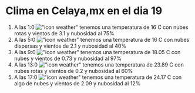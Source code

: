 # Clima en Celaya,mx en el dia 19

1. A las 1:0 !["icon weather"](http://openweathermap.org/img/w/04n.png) tenemos una temperatura de 16 C con nubes rotas y  vientos de 3.1 y nubosidad al 75%
1. A las 5:0 !["icon weather"](http://openweathermap.org/img/w/03n.png) tenemos una temperatura de 16 C con nubes dispersas y  vientos de 2.1 y nubosidad al 40%
1. A las 9:0 !["icon weather"](http://openweathermap.org/img/w/04d.png) tenemos una temperatura de 18.05 C con nubes y  vientos de 0.73 y nubosidad al 97%
1. A las 13:0 !["icon weather"](http://openweathermap.org/img/w/04d.png) tenemos una temperatura de 23.89 C con nubes rotas y  vientos de 0.2 y nubosidad al 60%
1. A las 17:0 !["icon weather"](http://openweathermap.org/img/w/02d.png) tenemos una temperatura de 24.17 C con algo de nubes y  vientos de 2.09 y nubosidad al 12%
